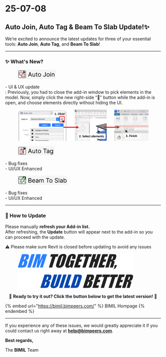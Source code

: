 # 25-07-08

## Auto Join, Auto Tag & Beam To Slab Update!✨

We’re excited to announce the latest updates for three of your essential tools: **Auto Join**, **Auto Tag**, and **Beam To Slab**!

***

### ✨ What's New?

<div align="left"><figure><img src="../.gitbook/assets/Auto Join (1).png" alt="" width="124"><figcaption></figcaption></figure></div>

\-  UI & UX update\
: Previously, you had to close the add-in window to pick elements in the model. Now, simply click the new right-side “🎯” button while the add-in is open, and choose elements directly without hiding the UI.

<figure><img src="../.gitbook/assets/39f49891-caa4-5654-e8b0-449a5927fa29.png" alt=""><figcaption></figcaption></figure>

<div align="left"><figure><img src="../.gitbook/assets/Auto Tag (1) (1).png" alt="" width="120"><figcaption></figcaption></figure></div>

\-  Bug fixes\
\-  UI/UX Enhanced

<div align="left"><figure><img src="../.gitbook/assets/Beam To Slab (1).png" alt="" width="163"><figcaption></figcaption></figure></div>

\-  Bug fixes\
\-  UI/UX Enhanced

***

### 🔄 How to Update

Please manually **refresh your Add-in list.**\
After refreshing, the **Update** button will appear next to the add-in so you can proceed with the update.

⚠️ Please make sure Revit is closed before updating to avoid any issues

<figure><img src="../.gitbook/assets/image.png" alt="" width="375"><figcaption></figcaption></figure>

<p align="center">🔽 <strong>Ready to try it out? Click the button below to get the latest version!</strong> 🔽</p>

{% embed url="https://bimil.bimpeers.com/" %}
BIMIL Hompage
{% endembed %}

***

If you experience any of these issues, we would greatly appreciate it if you could contact us right away at [**help@bimpeers.com**](mailto:help@bimpeers.com?subject=undefined\&body=undefined).



**Best regards,**

The **BIMIL** Team

